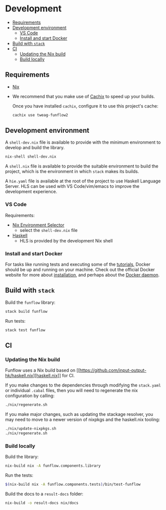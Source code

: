 # Development

<!-- toc -->

- [Requirements](#requirements)
- [Development environment](#development-environment)
  * [VS Code](#vs-code)
  * [Install and start Docker](#install-and-start-docker)
- [Build with `stack`](#build-with-stack)
- [CI](#ci)
  * [Updating the Nix build](#updating-the-nix-build)
  * [Build locally](#build-locally)

<!-- tocstop -->

## Requirements

- [Nix](https://nixos.org/nix/)
- We recommend that you make use of [Cachix](https://cachix.org/) to speed up your builds.

  Once you have installed `cachix`, configure it to use this project's cache:

  ```bash
  cachix use tweag-funflow2
  ```

## Development environment

A `shell-dev.nix` file is available to provide with the minimum environment to develop and build the library.

```bash
nix-shell shell-dev.nix
```

A `shell.nix` file is available to provide the suitable environment to build the project, which is the environment in which `stack` makes its builds.

A `hie.yaml` file is available at the root of the project to use Haskell Language Server.
HLS can be used with VS Code/vim/emacs to improve the development experience.

### VS Code

Requirements:

- [Nix Environment Selector](https://marketplace.visualstudio.com/items?itemName=arrterian.nix-env-selector)
  - select the `shell-dev.nix` file
- [Haskell](https://marketplace.visualstudio.com/items?itemName=haskell.haskell)
  - HLS is provided by the development Nix shell

### Install and start Docker
For tasks like running tests and executing some of the [tutorials](../funflow-tutorial), Docker should be up and running on your machine. Check out the official Docker website for more about [installation](https://docs.docker.com/engine/install/), and perhaps about the [Docker daemon](https://docs.docker.com/config/daemon/).

## Build with `stack`

Build the `funflow` library:

```bash
stack build funflow
```

Run tests:

```bash
stack test funflow
```

## CI

### Updating the Nix build

Funflow uses a Nix build based on [[https://github.com/input-output-hk/haskell.nix][haskell.nix]] for CI.

If you make changes to the dependencies through modifying the `stack.yaml` or individual `.cabal` files, then you will need to regenerate the nix configuration by calling:

```bash
./nix/regenerate.sh
```

If you make major changes, such as updating the stackage resolver, you may need to move to a newer version of nixpkgs and the haskell.nix tooling:

```bash
./nix/update-nixpkgs.sh
./nix/regenerate.sh
```

### Build locally

Build the library:

```bash
nix-build nix -A funflow.components.library
```

Run the tests:

```bash
$(nix-build nix -A funflow.components.tests)/bin/test-funflow
```

Build the docs to a `result-docs` folder:

```bash
nix-build -o result-docs nix/docs
```
